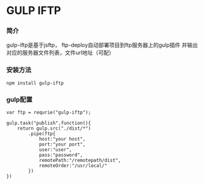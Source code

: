 GULP IFTP
=========

###  简介
gulp-iftp是基于jsftp， ftp-deploy自动部署项目到ftp服务器上的gulp插件
并输出对应的服务器文件列表，文件url地址（可配）

### 安装方法
```
npm install gulp-iftp
```

### gulp配置
```
var ftp = requrie("gulp-iftp");

gulp.task("publish",function(){
	return gulp.src("./dist/*")
		.pipe(ftp{
			host:"your host",
			port:"your port",
			user:"user",
			pass:"password",
			remotePath:"/remotepath/dist",
			remoteOrder:"/usr/local/"
		})
})
```



